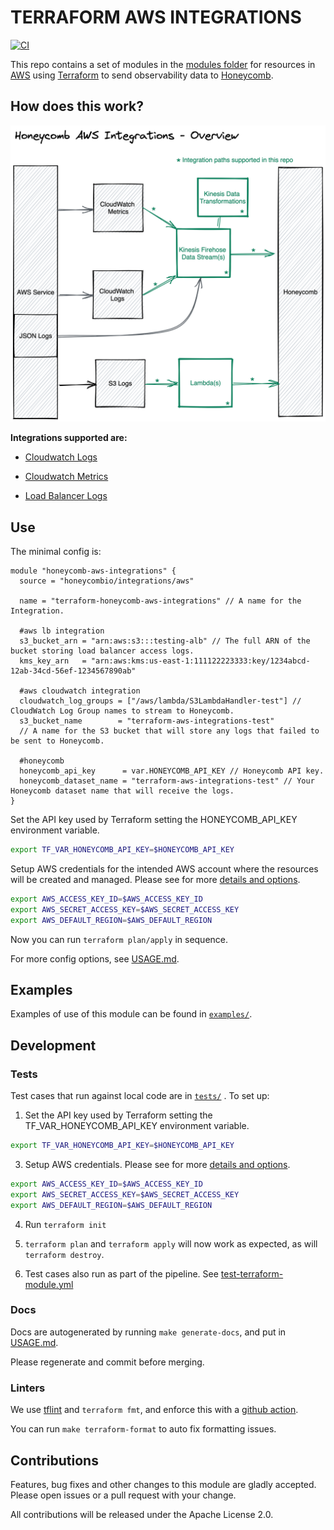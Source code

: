 # TERRAFORM AWS INTEGRATIONS

[![CI](https://github.com/honeycombio/terraform-aws-integrations/actions/workflows/test-terraform-module.yml/badge.svg)](https://github.com/honeycombio/terraform-aws-integrations/actions?query=Test%20Terraform%20Module)

This repo contains a set of modules in the [modules folder](https://github.com/honeycombio/terraform-aws-integrations/tree/main/modules) for resources
in [AWS](https://aws.amazon.com/) using [Terraform](https://www.terraform.io/) to send observability data to [Honeycomb](https://www.honeycomb.io/).

## How does this work?

![AWS Integrations architecture](docs/overview.png?raw=true)


**Integrations supported are:**

* [Cloudwatch Logs](https://github.com/honeycombio/terraform-aws-integrations/tree/main/modules/cloudwatch-logs)
 

* [Cloudwatch Metrics](https://github.com/honeycombio/terraform-aws-integrations/tree/main/modules/cloudwatch-metrics)


* [Load Balancer Logs](https://github.com/honeycombio/terraform-aws-integrations/tree/main/modules/lb-logs)


## Use

The minimal config is:

```hcl
module "honeycomb-aws-integrations" {
  source = "honeycombio/integrations/aws"

  name = "terraform-honeycomb-aws-integrations" // A name for the Integration.

  #aws lb integration
  s3_bucket_arn = "arn:aws:s3:::testing-alb" // The full ARN of the bucket storing load balancer access logs.
  kms_key_arn   = "arn:aws:kms:us-east-1:111122223333:key/1234abcd-12ab-34cd-56ef-1234567890ab"

  #aws cloudwatch integration
  cloudwatch_log_groups = ["/aws/lambda/S3LambdaHandler-test"] // CloudWatch Log Group names to stream to Honeycomb.
  s3_bucket_name        = "terraform-aws-integrations-test"
  // A name for the S3 bucket that will store any logs that failed to be sent to Honeycomb.

  #honeycomb
  honeycomb_api_key      = var.HONEYCOMB_API_KEY // Honeycomb API key.
  honeycomb_dataset_name = "terraform-aws-integrations-test" // Your Honeycomb dataset name that will receive the logs.
}
```

Set the API key used by Terraform setting the HONEYCOMB_API_KEY environment variable.

```bash
export TF_VAR_HONEYCOMB_API_KEY=$HONEYCOMB_API_KEY
```

Setup AWS credentials for the intended AWS account where the resources will be created and managed. Please see for more [details and options](https://registry.terraform.io/providers/hashicorp/aws/latest/docs#authentication-and-configuration).

```bash
export AWS_ACCESS_KEY_ID=$AWS_ACCESS_KEY_ID
export AWS_SECRET_ACCESS_KEY=$AWS_SECRET_ACCESS_KEY
export AWS_DEFAULT_REGION=$AWS_DEFAULT_REGION
```

Now you can run `terraform plan/apply` in sequence.

For more config options, see [USAGE.md](https://github.com/honeycombio/terraform-aws-integrations/blob/main/USAGE.md).

## Examples

Examples of use of this module can be found
in [`examples/`](https://github.com/honeycombio/terraform-aws-integrations/tree/main/examples).

## Development

### Tests

Test cases that run against local code are
in [`tests/`](https://github.com/honeycombio/terraform-aws-integrations/tree/main/tests)
. To set up:

1. Set the API key used by Terraform setting the TF_VAR_HONEYCOMB_API_KEY environment variable.

```bash
export TF_VAR_HONEYCOMB_API_KEY=$HONEYCOMB_API_KEY
```

3. Setup AWS credentials. Please see for more [details and options](https://registry.terraform.io/providers/hashicorp/aws/latest/docs#authentication-and-configuration).

```bash
export AWS_ACCESS_KEY_ID=$AWS_ACCESS_KEY_ID
export AWS_SECRET_ACCESS_KEY=$AWS_SECRET_ACCESS_KEY
export AWS_DEFAULT_REGION=$AWS_DEFAULT_REGION
```

4. Run `terraform init`

5. `terraform plan` and `terraform apply` will now work as expected, as will
   `terraform destroy`.

6. Test cases also run as part of the pipeline.
   See [test-terraform-module.yml](https://github.com/honeycombio/terraform-aws-integrations/blob/main/.github/workflows/test-terraform-module.yml)

### Docs

Docs are autogenerated by running `make generate-docs`, and put
in [USAGE.md](https://github.com/honeycombio/terraform-aws-integrations/blob/main/USAGE.md).

Please regenerate and commit before merging.

### Linters

We use [tflint](https://github.com/terraform-linters/tflint) and `terraform
fmt`, and enforce this with a [github action](.github/workflows/tflint.yml).

You can run `make terraform-format` to auto fix formatting issues.

## Contributions

Features, bug fixes and other changes to this module are gladly accepted. Please open issues or a pull request with your
change.

All contributions will be released under the Apache License 2.0.